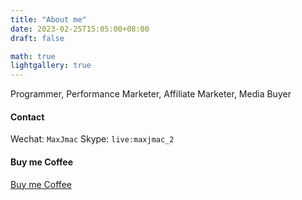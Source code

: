 ```yaml
---
title: "About me"
date: 2023-02-25T15:05:00+08:00
draft: false

math: true
lightgallery: true
---
```


Programmer, Performance Marketer, Affiliate Marketer, Media Buyer

#### Contact
Wechat: `MaxJmac`
Skype: `live:maxjmac_2`

#### Buy me Coffee
[Buy me Coffee](https://ko-fi.com/maxjmac)
